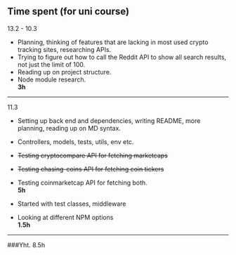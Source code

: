 ## Time spent (for uni course)

13.2 - 10.3
- Planning, thinking of features that are lacking in most used crypto tracking sites, researching APIs.
- Trying to figure out how to call the Reddit API to show all search results, not just the limit of 100. 
- Reading up on project structure.
- Node module research.  
**3h**

---

11.3
- Setting up back end and dependencies, writing README, more planning, reading up on MD syntax.
- Controllers, models, tests, utils, env etc. 
- ~~Testing cryptocompare API for fetching marketcaps~~
- ~~Testing chasing-coins API for fetching coin tickers~~
- Testing coinmarketcap API for fetching both.  
**5h**
 
- Started with test classes, middleware
- Looking at different NPM options  
**1.5h**

---

###Yht. 8.5h



